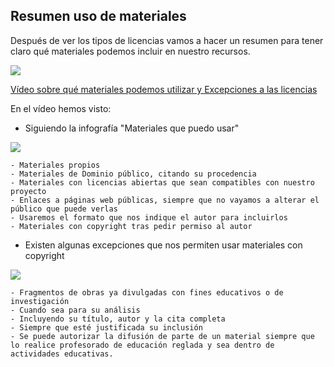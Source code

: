 ## Resumen uso de materiales

Después de ver los tipos de licencias vamos a hacer un resumen para tener claro qué materiales podemos incluir en nuestro recursos.


[![](https://raw.githubusercontent.com/javacasm/Iniciacion-Herramientas-Digitales-Aula/main/images/portada-1.2.6.Licencias_excepciones.png)](https://drive.google.com/file/d/1B34CZXqgwLnmY_qezwhlIBHOoPVDUm23/view?usp=drive_link)

[Vídeo sobre qué materiales podemos utilizar y Excepciones a las licencias]((https://drive.google.com/file/d/1B34CZXqgwLnmY_qezwhlIBHOoPVDUm23/view?usp=drive_link))

En el vídeo hemos visto:

* Siguiendo la infografía "Materiales que puedo usar"

![](https://raw.githubusercontent.com/javacasm/Iniciacion-Herramientas-Digitales-Aula/main/images/qué-puedo-usar-en-mis-materiales-2.png)

    - Materiales propios
    - Materiales de Dominio público, citando su procedencia
    - Materiales con licencias abiertas que sean compatibles con nuestro proyecto
    - Enlaces a páginas web públicas, siempre que no vayamos a alterar el público que puede verlas
    - Usaremos el formato que nos indique el autor para incluirlos 
    - Materiales con copyright tras pedir permiso al autor

* Existen algunas excepciones que nos permiten usar materiales con copyright

![](https://raw.githubusercontent.com/javacasm/Iniciacion-Herramientas-Digitales-Aula/main/images/limitaciones-y-excepciones-768x543.png)

    - Fragmentos de obras ya divulgadas con fines educativos o de investigación
    - Cuando sea para su análisis
    - Incluyendo su título, autor y la cita completa
    - Siempre que esté justificada su inclusión
    - Se puede autorizar la difusión de parte de un material siempre que lo realice profesorado de educación reglada y sea dentro de actividades educativas.


